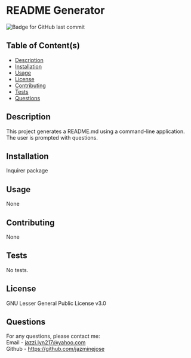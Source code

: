 # README Generator
  ![Badge for GitHub last commit](https://img.shields.io/github/last-commit/jazminejose/undefined?style=flat&logo=appveyor)

## Table of Content(s)

- [Description](#description)
- [Installation](#installation)
- [Usage](#usage)
- [License](#license)
- [Contributing](#contributing)
- [Tests](#tests)
- [Questions](#questions)

## Description
This project generates a README.md using a command-line application.  The user is prompted with questions.

## Installation
Inquirer package

## Usage
None

## Contributing
None

## Tests
No tests.

## License
GNU Lesser General Public License v3.0

## Questions
For any questions, please contact me:<br>
Email - jazzi.lyn217@yahoo.com<br>
Github - https://github.com/jazminejose<br>


